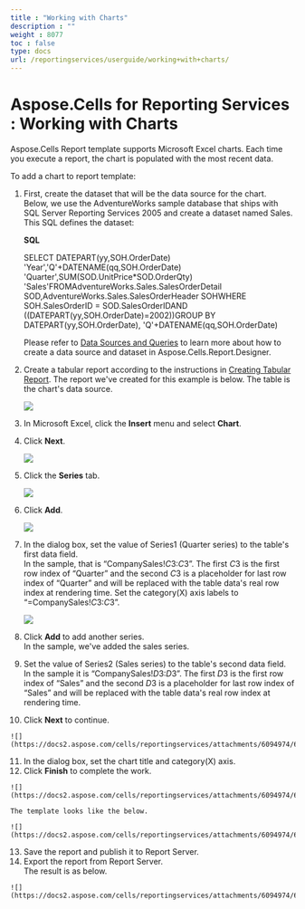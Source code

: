 ```yaml
---
title : "Working with Charts" 
description : "" 
weight : 8077 
toc : false
type: docs
url: /reportingservices/userguide/working+with+charts/
---
```


# Aspose.Cells for Reporting Services : Working with Charts


Aspose.Cells Report template supports Microsoft Excel charts. Each time you execute a report, the chart is populated with the most recent data.

To add a chart to report template:

1.  First, create the dataset that will be the data source for the chart.  
    Below, we use the AdventureWorks sample database that ships with SQL Server Reporting Services 2005 and create a dataset named Sales.  
    This SQL defines the dataset:  
      
    
    **SQL**
    
    SELECT DATEPART(yy,SOH.OrderDate) 'Year','Q'+DATENAME(qq,SOH.OrderDate) 'Quarter',SUM(SOD.UnitPrice\*SOD.OrderQty) 'Sales'FROMAdventureWorks.Sales.SalesOrderDetail SOD,AdventureWorks.Sales.SalesOrderHeader SOHWHERE SOH.SalesOrderID = SOD.SalesOrderIDAND ((DATEPART(yy,SOH.OrderDate)=2002))GROUP BY DATEPART(yy,SOH.OrderDate), 'Q'+DATENAME(qq,SOH.OrderDate) 
    
      
      
    Please refer to [Data Sources and Queries](https://docs2.aspose.com/cells/reportingservices/userguide/datasourcesandqueries/) to learn more about how to create a data source and dataset in Aspose.Cells.Report.Designer.  
      
    
2.  Create a tabular report according to the instructions in [Creating Tabular Report](https://docs2.aspose.com/cells/reportingservices/userguide/creatingtabularreport/). The report we've created for this example is below. The table is the chart's data source.  
      
    ![](https://docs2.aspose.com/cells/reportingservices/attachments/6094974/6193183.png)  
      
    
3.  In Microsoft Excel, click the **Insert** menu and select **Chart**.
4.  Click **Next**.  
      
    ![](https://docs2.aspose.com/cells/reportingservices/attachments/6094974/6193182.png)  
      
    
5.  Click the **Series** tab.  
      
    ![](https://docs2.aspose.com/cells/reportingservices/attachments/6094974/6193181.png)  
      
    
6.  Click **Add**.  
      
    ![](https://docs2.aspose.com/cells/reportingservices/attachments/6094974/6193172.png)  
      
    
7.  In the dialog box, set the value of Series1 (Quarter series) to the table's first data field.  
    In the sample, that is “CompanySales!$C$3:$C$3”. The first $C$3 is the first row index of “Quarter” and the second $C$3 is a placeholder for last row index of “Quarter” and will be replaced with the table data's real row index at rendering time. Set the category(X) axis labels to “=CompanySales!$C$3:$C$3”.  
      
    ![](https://docs2.aspose.com/cells/reportingservices/attachments/6094974/6193171.png)  
      
    
8.  Click **Add** to add another series.  
    In the sample, we've added the sales series.
9.  Set the value of Series2 (Sales series) to the table's second data field.  
    In the sample it is “CompanySales!$D$3:$D$3”. The first $D$3 is the first row index of “Sales” and the second $D$3 is a placeholder for last row index of “Sales” and will be replaced with the table data's real row index at rendering time.
10.  Click **Next** to continue.  
      
    ![](https://docs2.aspose.com/cells/reportingservices/attachments/6094974/6193170.png)  
      
    
11.  In the dialog box, set the chart title and category(X) axis.
12.  Click **Finish** to complete the work.  
      
    ![](https://docs2.aspose.com/cells/reportingservices/attachments/6094974/6193169.png)  
      
    The template looks like the below.  
      
    ![](https://docs2.aspose.com/cells/reportingservices/attachments/6094974/6193176.png)  
      
    
13.  Save the report and publish it to Report Server.
14.  Export the report from Report Server.  
    The result is as below.  
      
    ![](https://docs2.aspose.com/cells/reportingservices/attachments/6094974/6193175.png)


